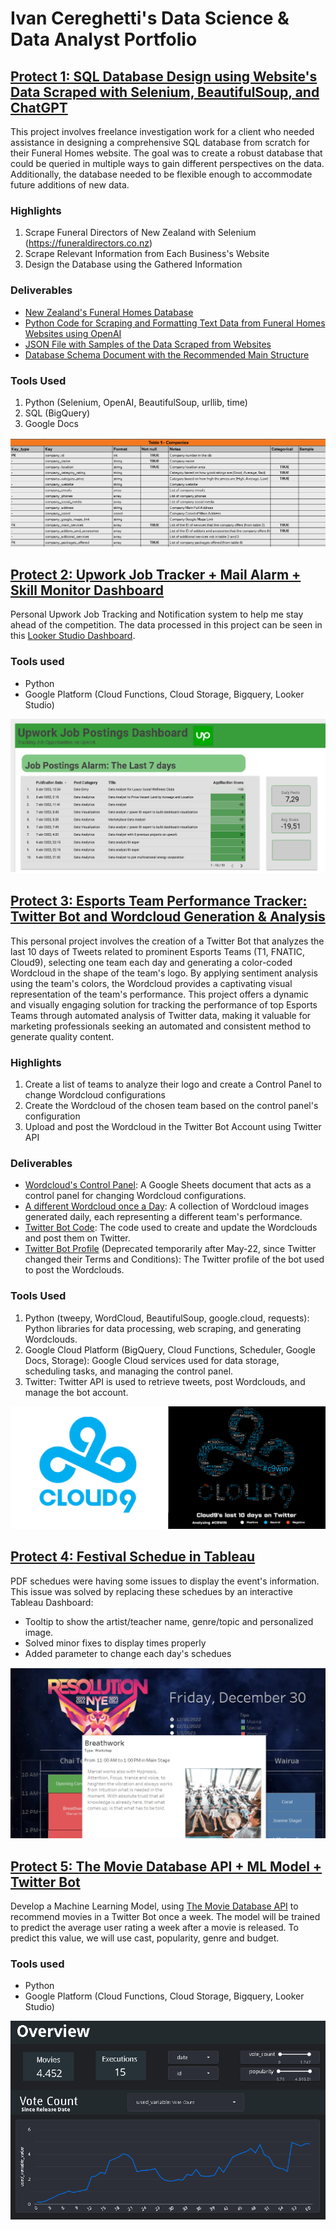 # Ivan Cereghetti's Data Science & Data Analyst Portfolio

## [Protect 1: SQL Database Design using Website's Data Scraped with Selenium, BeautifulSoup, and ChatGPT](https://github.com/ICereghetti/project_funeral_homes.git)

This project involves freelance investigation work for a client who needed assistance in designing a comprehensive SQL database from scratch for their Funeral Homes website. The goal was to create a robust database that could be queried in multiple ways to gain different perspectives on the data. Additionally, the database needed to be flexible enough to accommodate future additions of new data.

### Highlights
1) Scrape Funeral Directors of New Zealand with Selenium (https://funeraldirectors.co.nz)
2) Scrape Relevant Information from Each Business's Website
3) Design the Database using the Gathered Information


### Deliverables

* [New Zealand's Funeral Homes Database](https://github.com/ICereghetti/project_funeral_homes/blob/b45ae90cea72fae99af1870f2f5ad925c75aeed4/funeral_homes_database.csv)
* [Python Code for Scraping and Formatting Text Data from Funeral Homes Websites using OpenAI](https://github.com/ICereghetti/project_funeral_homes/blob/1556a93cb6b031ada01dad035458566a79eef8a2/scrape_website.py)
* [JSON File with Samples of the Data Scraped from Websites](https://github.com/ICereghetti/project_funeral_homes/blob/b45ae90cea72fae99af1870f2f5ad925c75aeed4/samples.json)
* [Database Schema Document with the Recommended Main Structure](https://docs.google.com/spreadsheets/d/1YKqOfKtCx-Bx4KtMh7m7fcoXkl7wU3KPQ9LuyQzWJus/edit#gid=954638511)

### Tools Used

1) Python (Selenium, OpenAI, BeautifulSoup, urllib, time)
2) SQL (BigQuery)
3) Google Docs

![](https://github.com/ICereghetti/Cereghetti_Portfolio/blob/27f2f9b2d88ac78119a6e8f37f4d1b40b93635ab/images/project_funeral_homes_2.png)

## [Protect 2: Upwork Job Tracker + Mail Alarm + Skill Monitor Dashboard](https://github.com/ICereghetti/project_upwork.git)

Personal Upwork Job Tracking and Notification system to help me stay ahead of the competition. The data processed in this project can be seen in this [Looker Studio Dashboard](https://lookerstudio.google.com/reporting/cade079a-6280-43d5-b942-afc4dece03de).

### Tools used

* Python
* Google Platform (Cloud Functions, Cloud Storage, Bigquery, Looker Studio)

![](https://github.com/ICereghetti/Cereghetti_Portfolio/blob/main/images/upwork.png?raw=true)


## [Protect 3: Esports Team Performance Tracker: Twitter Bot and Wordcloud Generation & Analysis](https://github.com/ICereghetti/project_twitter_wordclouds.git)

This personal project involves the creation of a Twitter Bot that analyzes the last 10 days of Tweets related to prominent Esports Teams (T1, FNATIC, Cloud9), selecting one team each day and generating a color-coded Wordcloud in the shape of the team's logo. By applying sentiment analysis using the team's colors, the Wordcloud provides a captivating visual representation of the team's performance. This project offers a dynamic and visually engaging solution for tracking the performance of top Esports Teams through automated analysis of Twitter data, making it valuable for marketing professionals seeking an automated and consistent method to generate quality content.

### Highlights
1) Create a list of teams to analyze their logo and create a Control Panel to change Wordcloud configurations
2) Create the Wordcloud of the chosen team based on the control panel's configuration
3) Upload and post the Wordcloud in the Twitter Bot Account using Twitter API


### Deliverables

* [Wordcloud's Control Panel](https://docs.google.com/spreadsheets/d/1MFIte9Rm4hXk713uXG4DOKKg2gwN8S_GJ-tqEwBi3tk/edit#gid=0): A Google Sheets document that acts as a control panel for changing Wordcloud configurations.
* [A different Wordcloud once a Day](https://github.com/ICereghetti/project_twitter_wordclouds/tree/5baa21324a5e5e0bbfacbb93ea6ea2755713acb8/wordcloud_samples): A collection of Wordcloud images generated daily, each representing a different team's performance.
* [Twitter Bot Code](https://github.com/ICereghetti/project_twitter_wordclouds/blob/5baa21324a5e5e0bbfacbb93ea6ea2755713acb8/code.py): The code used to create and update the Wordclouds and post them on Twitter.
* [Twitter Bot Profile](https://twitter.com/EsportsNews_bot) (Deprecated temporarily after May-22, since Twitter changed their Terms and Conditions): The Twitter profile of the bot used to post the Wordclouds.

### Tools Used

1) Python (tweepy, WordCloud, BeautifulSoup, google.cloud, requests): Python libraries for data processing, web scraping, and generating Wordclouds.
2) Google Cloud Platform (BigQuery, Cloud Functions, Scheduler, Google Docs, Storage): Google Cloud services used for data storage, scheduling tasks, and managing the control panel.
3) Twitter: Twitter API is used to retrieve tweets, post Wordclouds, and manage the bot account.

![Wordcloud Sample](https://github.com/ICereghetti/Cereghetti_Portfolio/blob/a61458d7ca0c47664b3a89a042f665cda465c7e2/images/project_twitter_wordcloud_3.png)

## [Protect 4: Festival Schedue in Tableau](https://public.tableau.com/app/profile/ivan.cereghetti/viz/SampleSchedue/dash?publish=yes)

PDF schedues were having some issues to display the event's information. This issue was solved by replacing these schedues by an interactive Tableau Dashboard:
* Tooltip to show the artist/teacher name, genre/topic and personalized image.
* Solved minor fixes to display times properly
* Added parameter to change each day's schedues

![](https://github.com/ICereghetti/Cereghetti_Portfolio/blob/main/images/resolutions_tableau_sample.png?raw=true)

## [Protect 5: The Movie Database API + ML Model + Twitter Bot](https://github.com/ICereghetti/project2_tmdb.git)

Develop a Machine Learning Model, using [The Movie Database API](https://www.themoviedb.org/) to recommend movies in a Twitter Bot once a week. The model will be trained to predict the average user rating a week after a movie is released. To predict this value, we will use cast, popularity, genre and budget.

### Tools used

* Python
* Google Platform (Cloud Functions, Cloud Storage, Bigquery, Looker Studio)

![](https://github.com/ICereghetti/Cereghetti_Portfolio/blob/main/images/project_2.png?raw=true)


